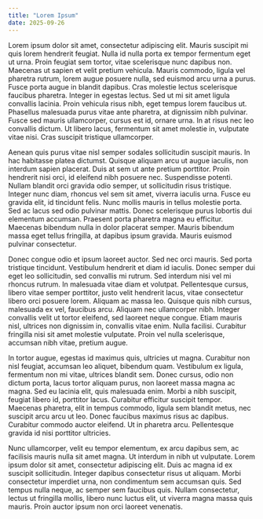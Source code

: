 ```yaml
---
title: "Lorem Ipsum"
date: 2025-09-26
---
```


Lorem ipsum dolor sit amet, consectetur adipiscing elit. Mauris suscipit mi quis lorem hendrerit feugiat. Nulla id nulla porta ex tempor fermentum eget ut urna. Proin feugiat sem tortor, vitae scelerisque nunc dapibus non. Maecenas ut sapien et velit pretium vehicula. Mauris commodo, ligula vel pharetra rutrum, lorem augue posuere nulla, sed euismod arcu urna a purus. Fusce porta augue in blandit dapibus. Cras molestie lectus scelerisque faucibus pharetra. Integer in egestas lectus. Sed ut mi sit amet ligula convallis lacinia. Proin vehicula risus nibh, eget tempus lorem faucibus ut. Phasellus malesuada purus vitae ante pharetra, at dignissim nibh pulvinar. Fusce sed mauris ullamcorper, cursus est id, ornare urna. In at risus nec leo convallis dictum. Ut libero lacus, fermentum sit amet molestie in, vulputate vitae nisi. Cras suscipit tristique ullamcorper.

Aenean quis purus vitae nisl semper sodales sollicitudin suscipit mauris. In hac habitasse platea dictumst. Quisque aliquam arcu ut augue iaculis, non interdum sapien placerat. Duis at sem ut ante pretium porttitor. Proin hendrerit nisi orci, id eleifend nibh posuere nec. Suspendisse potenti. Nullam blandit orci gravida odio semper, ut sollicitudin risus tristique. Integer nunc diam, rhoncus vel sem sit amet, viverra iaculis urna. Fusce eu gravida elit, id tincidunt felis. Nunc mollis mauris in tellus molestie porta. Sed ac lacus sed odio pulvinar mattis. Donec scelerisque purus lobortis dui elementum accumsan. Praesent porta pharetra magna eu efficitur. Maecenas bibendum nulla in dolor placerat semper. Mauris bibendum massa eget tellus fringilla, at dapibus ipsum gravida. Mauris euismod pulvinar consectetur.

Donec congue odio et ipsum laoreet auctor. Sed nec orci mauris. Sed porta tristique tincidunt. Vestibulum hendrerit et diam id iaculis. Donec semper dui eget leo sollicitudin, sed convallis mi rutrum. Sed interdum nisi vel mi rhoncus rutrum. In malesuada vitae diam et volutpat. Pellentesque cursus, libero vitae semper porttitor, justo velit hendrerit lacus, vitae consectetur libero orci posuere lorem. Aliquam ac massa leo. Quisque quis nibh cursus, malesuada ex vel, faucibus arcu. Aliquam nec ullamcorper nibh. Integer convallis velit ut tortor eleifend, sed laoreet neque congue. Etiam mauris nisl, ultrices non dignissim in, convallis vitae enim. Nulla facilisi. Curabitur fringilla nisi sit amet molestie vulputate. Proin vel nulla scelerisque, accumsan nibh vitae, pretium augue.

In tortor augue, egestas id maximus quis, ultricies ut magna. Curabitur non nisl feugiat, accumsan leo aliquet, bibendum quam. Vestibulum ex ligula, fermentum non mi vitae, ultrices blandit sem. Donec cursus, odio non dictum porta, lacus tortor aliquam purus, non laoreet massa magna ac magna. Sed eu lacinia elit, quis malesuada enim. Morbi a nibh suscipit, feugiat libero id, porttitor lacus. Curabitur efficitur suscipit tempor. Maecenas pharetra, elit in tempus commodo, ligula sem blandit metus, nec suscipit arcu arcu ut leo. Donec faucibus maximus risus ac dapibus. Curabitur commodo auctor eleifend. Ut in pharetra arcu. Pellentesque gravida id nisi porttitor ultricies.

Nunc ullamcorper, velit eu tempor elementum, ex arcu dapibus sem, ac facilisis mauris nulla sit amet magna. Ut interdum in nibh ut vulputate. Lorem ipsum dolor sit amet, consectetur adipiscing elit. Duis ac magna id ex suscipit sollicitudin. Integer dapibus consectetur risus ut aliquam. Morbi consectetur imperdiet urna, non condimentum sem accumsan quis. Sed tempus nulla neque, ac semper sem faucibus quis. Nullam consectetur, lectus ut fringilla mollis, libero nunc luctus elit, ut viverra magna massa quis mauris. Proin auctor ipsum non orci laoreet venenatis.
